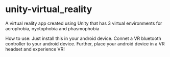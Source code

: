 # unity-virtual_reality
A virtual reality app created using Unity that has 3 virtual environments for acrophobia, nyctophobia and phasmophobia

How to use:
Just install this in your android device.
Connet a VR bluetooth controller to your android device.
Further, place your android device in a VR headset and experience VR!
